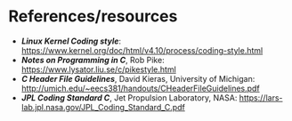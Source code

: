 References/resources
====================

* ***Linux Kernel Coding style***: <https://www.kernel.org/doc/html/v4.10/process/coding-style.html>
* ***Notes on Programming in C***, Rob Pike: <https://www.lysator.liu.se/c/pikestyle.html>
* ***C Header File Guidelines***, David Kieras, University of Michigan: <http://umich.edu/~eecs381/handouts/CHeaderFileGuidelines.pdf>
* ***JPL Coding Standard C***, Jet Propulsion Laboratory, NASA: <https://lars-lab.jpl.nasa.gov/JPL_Coding_Standard_C.pdf>


